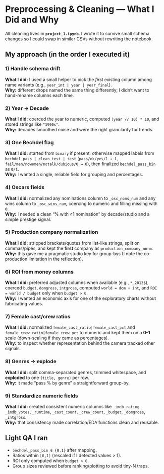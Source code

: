 # Preprocessing & Cleaning — What I Did and Why

All cleaning lives in **`project_1.ipynb`**. I wrote it to survive small schema changes so I could swap in similar CSVs without rewriting the notebook.

## My approach (in the order I executed it)

### 1) Handle schema drift
**What I did:** I used a small helper to pick the *first* existing column among name variants (e.g., `year_int | year | year_final`).  
**Why:** different drops named the same thing differently; I didn’t want to hand-rename columns each time.

### 2) Year → Decade
**What I did:** coerced the year to numeric, computed `(year // 10) * 10`, and stored strings like `"1990s"`.  
**Why:** decades smoothed noise and were the right granularity for trends.

### 3) One Bechdel flag
**What I did:** started from `binary` if present; otherwise mapped labels from `bechdel_pass | clean_test | test` (`pass/ok/yes/1 → 1`, `fail/men/nowomen/notalk/dubious/0 → 0`), then finalized `bechdel_pass_bin` as `0/1`.  
**Why:** I wanted a single, reliable field for grouping and percentages.

### 4) Oscars fields
**What I did:** normalized any nominations column to `_osc_noms_num` and any wins column to `_osc_wins_num`, coercing to numeric and filling missing with `0`.  
**Why:** I needed a clean “% with ≥1 nomination” by decade/studio and a simple prestige signal.

### 5) Production company normalization
**What I did:** stripped brackets/quotes from list-like strings, split on commas/pipes, and kept the **first** company as `production_company_norm`.  
**Why:** this gave me a pragmatic studio key for group-bys (I note the co-production limitation in the reflection).

### 6) ROI from money columns
**What I did:** preferred adjusted columns when available (e.g., `*_2013$`), coerced `budget`, `domgross`, `intgross`, computed `world = dom + int`, and `ROI = world / budget` only when `budget > 0`.  
**Why:** I wanted an economic axis for one of the exploratory charts without fabricating values.

### 7) Female cast/crew ratios
**What I did:** normalized `female_cast_ratio|female_cast_pct` and `female_crew_ratio|female_crew_pct` to numeric and kept them on a **0–1** scale (down-scaling if they came as percentages).  
**Why:** to inspect whether representation behind the camera tracked other signals.

### 8) Genres → explode
**What I did:** split comma-separated genres, trimmed whitespace, and **exploded** to one `(title, genre)` per row.  
**Why:** it made “pass % by genre” a straightforward group-by.

### 9) Standardize numeric fields
**What I did:** created consistent numeric columns like `_imdb_rating`, `_imdb_votes`, `_runtime`, `_cast_count`, `_crew_count`, `_budget`, `_domgross`, `_intgross`.  
**Why:** that consistency made correlation/EDA functions clean and reusable.

## Light QA I ran
- `bechdel_pass_bin ∈ {0,1}` after mapping.
- Ratios within `[0,1]` (rescaled if I detected values > 1).
- ROI only computed when `budget > 0`.
- Group sizes reviewed before ranking/plotting to avoid tiny-N traps.
